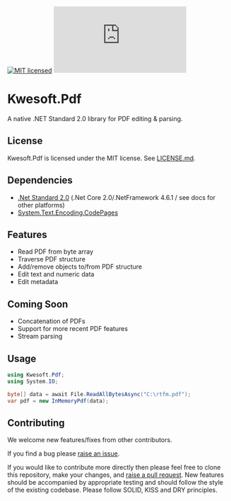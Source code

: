 [![MIT licensed](https://img.shields.io/badge/license-MIT-blue.svg)](https://github.com/Kwesoft/Pdf/blob/master/LICENSE.md)
[![NuGet](https://buildstats.info/nuget/Kwesoft.Pdf)](https://www.nuget.org/packages/Kwesoft.Pdf/)

# Kwesoft.Pdf
A native .NET Standard 2.0 library for PDF editing & parsing.

## License
Kwesoft.Pdf is licensed under the MIT license.  See [LICENSE.md](https://github.com/Kwesoft/Pdf/blob/master/LICENSE.md).

## Dependencies
* [.Net Standard 2.0](https://github.com/dotnet/standard/blob/master/docs/versions/netstandard2.0.md) (.Net Core 2.0/.NetFramework 4.6.1 / see docs for other platforms)
* [System.Text.Encoding.CodePages](https://www.nuget.org/packages/System.Text.Encoding.CodePages/)

## Features
* Read PDF from byte array
* Traverse PDF structure
* Add/remove objects to/from PDF structure 
* Edit text and numeric data
* Edit metadata

## Coming Soon
* Concatenation of PDFs
* Support for more recent PDF features
* Stream parsing

## Usage
```cs
using Kwesoft.Pdf;
using System.IO;
```

```cs
byte[] data = await File.ReadAllBytesAsync("C:\rtfm.pdf");
var pdf = new InMemoryPdf(data);
```

## Contributing
We welcome new features/fixes from other contributors.

If you find a bug please [raise an issue](https://github.com/Kwesoft/Pdf/issues/new).

If you would like to contribute more directly then please feel free to clone this repository, make your changes, and [raise a pull request](https://help.github.com/articles/about-pull-requests/). New features should be accompanied by appropriate testing and should follow the style of the existing codebase. Please follow SOLID, KISS and DRY principles.